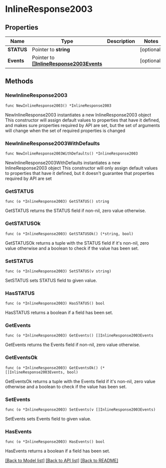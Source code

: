 # InlineResponse2003

## Properties

Name | Type | Description | Notes
------------ | ------------- | ------------- | -------------
**STATUS** | Pointer to **string** |  | [optional] 
**Events** | Pointer to [**[]InlineResponse2003Events**](InlineResponse2003Events.md) |  | [optional] 

## Methods

### NewInlineResponse2003

`func NewInlineResponse2003() *InlineResponse2003`

NewInlineResponse2003 instantiates a new InlineResponse2003 object
This constructor will assign default values to properties that have it defined,
and makes sure properties required by API are set, but the set of arguments
will change when the set of required properties is changed

### NewInlineResponse2003WithDefaults

`func NewInlineResponse2003WithDefaults() *InlineResponse2003`

NewInlineResponse2003WithDefaults instantiates a new InlineResponse2003 object
This constructor will only assign default values to properties that have it defined,
but it doesn't guarantee that properties required by API are set

### GetSTATUS

`func (o *InlineResponse2003) GetSTATUS() string`

GetSTATUS returns the STATUS field if non-nil, zero value otherwise.

### GetSTATUSOk

`func (o *InlineResponse2003) GetSTATUSOk() (*string, bool)`

GetSTATUSOk returns a tuple with the STATUS field if it's non-nil, zero value otherwise
and a boolean to check if the value has been set.

### SetSTATUS

`func (o *InlineResponse2003) SetSTATUS(v string)`

SetSTATUS sets STATUS field to given value.

### HasSTATUS

`func (o *InlineResponse2003) HasSTATUS() bool`

HasSTATUS returns a boolean if a field has been set.

### GetEvents

`func (o *InlineResponse2003) GetEvents() []InlineResponse2003Events`

GetEvents returns the Events field if non-nil, zero value otherwise.

### GetEventsOk

`func (o *InlineResponse2003) GetEventsOk() (*[]InlineResponse2003Events, bool)`

GetEventsOk returns a tuple with the Events field if it's non-nil, zero value otherwise
and a boolean to check if the value has been set.

### SetEvents

`func (o *InlineResponse2003) SetEvents(v []InlineResponse2003Events)`

SetEvents sets Events field to given value.

### HasEvents

`func (o *InlineResponse2003) HasEvents() bool`

HasEvents returns a boolean if a field has been set.


[[Back to Model list]](../README.md#documentation-for-models) [[Back to API list]](../README.md#documentation-for-api-endpoints) [[Back to README]](../README.md)


